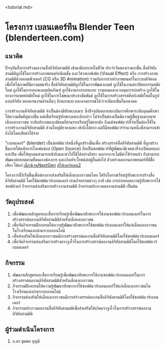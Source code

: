 <tutorial.md>

# โครงการ เบลนเดอร์ทีน Blender Teen (blenderteen.com)
## แนวคิด

ปัจจุบันสื่อการสร้างผลงานสื่อดิจิทัลสามมิติ เข้ามามีบทบาทในชีวิต ประจำวันของเรามากขึ้น
สื่อดิจิทัลสามมิติถูกใช้ในการสร้างภาพยนตร์อนิเมชั่น และวิชวลเอฟเฟค (Visual Effect) หรือ 
การสร้างภาพสามมิติด้วยคอมพิวเตอร์ (CG หรือ 3D Animation) ร่วมกับการถ่ายทำภาพยนตร์ในระบบดิจิตอลเพื่อให้ได้ภาพที่มีความสมจริง
สื่อดิจิทัลสามมิติถูกใช้ในการพัฒนาเกมส์ ถูกใช้ในงานสถาปัตยกรรมสมัยใหม่ ถูกใช้ในการออกแบบผลิตภัณฑ์ ถูกใช้งานการออกแบบ วางแผนและควบคุมการก่อสร้าง
ถูกใช้ในทางการแพทย์สมัยใหม่ ถูกใช้ในการโฆษณาประชาสัมพันธ์ ถูกใช้ในการสร้างสรรค์ศิลปะสมัยใหม่ในรูปแบบดิจิทัล 
ตลอดจนงานด้านอื่นๆ อีกมากมาย และคาดการณ์ได้ว่าจะมีมากขึ้นในอนาคต

การสร้างงานดิจิทัลสามมิติ จำเป็นต้องมีทักษะเฉพาะ ซึ่งปัจจุบันหลายสถาบันการศึกษาระดับอุดมศึกษาให้ความสัมคัญมากขึ้น
แต่เพื่อเรียนรู้ทักษะเฉพาะดังกล่าว ไม่จำเป็นต้องเป็นมีความรู้พื้นฐานมากมาย เด็กและเยาวชน ระดับประถมและมัธยมก็สามารถเรียนรู้ไม่ยากนัก
ถึงแม้ซอฟต์แวร์ที่จำเป็นต้องใช้ในการสร้างงานดิจิทัลสามมิติ ส่วนใหญ่มีราคาแพง เข้าถึงได้ยาก แต่ก็มีซอฟต์แวร์จำนวนหนึ่งที่สามารถเข้าถึงได้โดยเสียค่าใช้จ่าย

"เบลนเดอร์" (blender) เป็นซอฟต์แวร์หนึ่งที่ถูกสร้างขึ้นเพื่อ สร้างสรรค์สื่อดิจิทัลสามมิติ ที่ถูกสร้างขึ้นภายใต้หลักการโอเพ่นซอส
(Open Source) คือเป็นซอฟต์แวร์ที่ผู้พัฒนามีเจตนาที่จะเปิดเผยและแบ่งปัน เพื่อให้ทุกคนสามารถเข้าถึงและนำไปใช้ได้อย่างอิสระ
นอกจากจะไม่มีค่าใช้จ่ายแล้ว ยังสามารถพัฒนาต่อยอดตามที่ตนเองต้องการ และเกิดประโยชน์ต่อผู้อื่นต่อไป
ตัวอย่างผลงานภาพยนตร์ที่มีชื่อเสียง ได้แก่ [เน็กซ์เจนNextGen](https://youtu.be/uf3ALGKgpGU) 
[สไปเดอร์แมน2](https://youtu.be/1s9Yln0YwCwX)

โครงการนี้ริเริ่มขึ้นเพื่อต้องการส่งเสริมให้เด็กและเยาวชนไทย ได้รับโอกาสเรียนรู้ทักษะการสร้างสื่อดิจิทัลสามมิติ โดยใช้ซอฟต์แวร์เบลนเดอร์
ผ่านกิจกรรมต่างๆ อาทิ เช่น การถ่ายทอดความรู้ทักษะการใช้ซอฟต์วแร์ กิจกรรมส่งเสริมการสร้างงานสามมิติ กิจกรรมประกวดผลงานสามมิติ เป็นต้น

## วัตถุประสงค์
1. เพื่อพัฒนาหลักสูตรและสื่อการเรียนรู้เพื่อพัฒนาทักษะการใช้งานซอฟต์แวร์เบลนเดอร์ในการสร้างสรรค์ผลงานดิจิทัลสามมิติสำหรับเด็กและเยาวชน
2. เพื่อจัดกิจกรรมฝึกอบรมให้ความรู้พัฒนาทักษะการใช้ซอฟต์แวร์เบลนเดอร์ให้แก่เด็กและเยาวชนในโรงเรียนและผ่านระบบออนไลน์
3. เพื่อส่งเสริมให้เด็กและเยาวชนมีการสร้างสรรค์ผลงานสื่อดิจิทัลสามมิติโดยใช้ซอฟต์แวร์เบลนเดอร์
4. เพื่อจัดกิจกรรมส่งเสริมการสร้างแรงจูงใจในการสร้างสรรค์ผลงานดิจิทัลสามมิติโดยใช้ซอฟต์แวร์เบลนเดอร์

## กิจกรรม
1. พัฒนาหลักสูตรและสื่อการเรียนรู้เพื่อพัฒนาทักษะการใช้งานซอฟต์แวร์เบลนเดอร์ในการสร้างสรรค์ผลงานดิจิทัลสามมิติสำหรับเด็กและเยาวชน
2. กิจกรรมฝึกอบรมให้ความรู้พัฒนาทักษะการใช้ซอฟต์แวร์เบลนเดอร์ให้แก่เด็กและเยาวชนในโรงเรียนและผ่านระบบออนไลน์
3. กิจกรรมส่งเสริมให้เด็กและเยาวชนมีการสร้างสรรค์ผลงานสื่อดิจิทัลสามมิติโดยใช้ซอฟต์แวร์เบลนเดอร์
4. กิจกรรมประกวดผลงานสื่อดิจิทัลสามมติเพื่อส่งเสริมให้เกิดแรงจูงใจในการสร้างสรรค์ผลงานดิจิทัลสามมิติ

## ผู้ร่วมดำเนินโครงการ
1. อ.ดร.ชุมพล บุญมี
